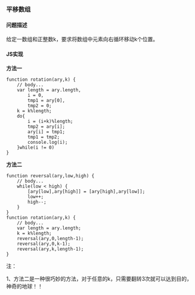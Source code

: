 ### **平移数组**
#### **问题描述**
给定一数组和正整数k，要求将数组中元素向右循环移动k个位置。
#### **JS实现**
**方法一**

	function rotation(ary,k) {
		// body...
		var length = ary.length,
			i = 0,
			tmp1 = ary[0],
			tmp2 = 0;
		k = k%length;
		do{
			i = (i+k)%length;
			tmp2 = ary[i];
			ary[i] = tmp1;
			tmp1 = tmp2;
			console.log(i);
		}while(i != 0)
	}
**方法二**

	function reversal(ary,low,high) {
		// body...
		while(low < high) {
			[ary[low],ary[high]] = [ary[high],ary[low]];
			low++;
			high--;
		}
	}
	function rotation(ary,k) {
		// body...
		var length = ary.length;
		k = k%length;
		reversal(ary,0,length-1);
		reversal(ary,0,k-1);
		reversal(ary,k,length-1);
	}
注：

1、方法二是一种很巧妙的方法，对于任意的k，只需要翻转3次就可以达到目的，神奇的地球！！